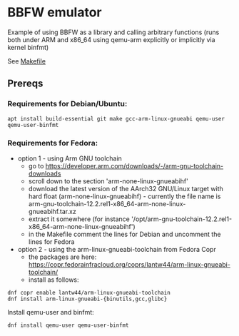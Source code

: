 # BBFW emulator

Example of using BBFW as a library and calling arbitrary functions (runs both under ARM and x86_64 using qemu-arm explicitly or implicitly via kernel binfmt)

See [Makefile](Makefile)

## Prereqs

### Requirements for Debian/Ubuntu:
```
apt install build-essential git make gcc-arm-linux-gnueabi qemu-user qemu-user-binfmt
```

### Requirements for Fedora:
- option 1 - using Arm GNU toolchain
  - go to https://developer.arm.com/downloads/-/arm-gnu-toolchain-downloads
  - scroll down to the section 'arm-none-linux-gnueabihf'
  - download the latest version of the AArch32 GNU/Linux target with hard float (arm-none-linux-gnueabihf) - currently the file name is arm-gnu-toolchain-12.2.rel1-x86_64-arm-none-linux-gnueabihf.tar.xz
  - extract it somewhere (for instance '/opt/arm-gnu-toolchain-12.2.rel1-x86_64-arm-none-linux-gnueabihf')
  - in the Makefile comment the lines for Debian and uncomment the lines for Fedora
- option 2 - using the arm-linux-gnueabi-toolchain from Fedora Copr
  - the packages are here: https://copr.fedorainfracloud.org/coprs/lantw44/arm-linux-gnueabi-toolchain/
  - install as follows:
```
dnf copr enable lantw44/arm-linux-gnueabi-toolchain 
dnf install arm-linux-gnueabi-{binutils,gcc,glibc}
```

Install qemu-user and binfmt:
```
dnf install qemu-user qemu-user-binfmt
```
